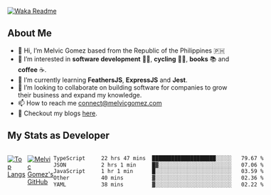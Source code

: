 [![Waka Readme](https://github.com/melvicgomez/melvicgomez/actions/workflows/main.yml/badge.svg)](https://github.com/melvicgomez/melvicgomez/actions/workflows/main.yml)

## About Me
- 👋 Hi, I’m Melvic Gomez based from the Republic of the Philippines 🇵🇭
- 👀 I’m interested in **software development** 👨‍💻, **cycling** 🚴‍♂️, **books** 📚 and **coffee** ☕. 
- 🌱 I’m currently learning **FeathersJS**, **ExpressJS** and **Jest**.
- 💞️ I’m looking to collaborate on building software for companies to grow their business and expand my knowledge.
- 📫 How to reach me <connect@melvicgomez.com>
- 📄 Checkout my blogs [here](https://melvicgomez.com/blogs).


## My Stats as Developer
<div style="display:inline-flex;">

<div style="margin-right:5px;">

[![Top Langs](https://github-readme-stats.vercel.app/api/top-langs/?username=melvicgomez&count_private=true&show_icons=true&bg_color=202124&title_color=D12A1E&icon_color=FAD127&text_color=ffffff)](https://melvicgomez.com)
</div>

[![Melvic Gomez's GitHub](https://github-readme-stats.vercel.app/api?username=melvicgomez&count_private=true&show_icons=true&bg_color=202124&title_color=D12A1E&icon_color=FAD127&text_color=ffffff)](https://github.com/melvicgomez)
<div>
 

<!--START_SECTION:waka-->

```txt
TypeScript     22 hrs 47 mins  ████████████████████░░░░░   79.67 %
JSON           2 hrs 1 min     █▓░░░░░░░░░░░░░░░░░░░░░░░   07.06 %
JavaScript     1 hr 1 min      █░░░░░░░░░░░░░░░░░░░░░░░░   03.59 %
Other          40 mins         ▓░░░░░░░░░░░░░░░░░░░░░░░░   02.36 %
YAML           38 mins         ▓░░░░░░░░░░░░░░░░░░░░░░░░   02.22 %
```

<!--END_SECTION:waka-->

